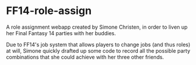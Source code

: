 # FF14-role-assign

A role assignment webapp created by Simone Christen, in order to liven up her Final Fantasy 14 parties with her buddies.

Due to FF14's job system that allows players to change jobs (and thus roles) at will, Simone quickly drafted up some code to record all the possible party combinations that she could achieve with her three other friends.
